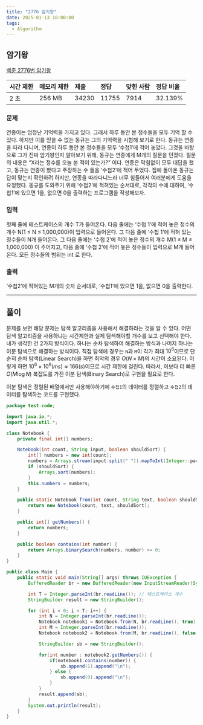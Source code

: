 ```yaml
---
title: "2776 암기왕"
date: 2025-01-13 18:00:00
tags: 
  - Algorithm
---
```


## 암기왕
[백준 2776번 암기왕](https://www.acmicpc.net/problem/2776)

| 시간 제한 | 메모리 제한 | 제출     | 정답    | 맞힌 사람 | 정답 비율   |
|:------|:-------|:-------|:------|:------|:--------|
| 2 초   | 256 MB | 34230 | 11755 | 7914 | 32.139% |

### 문제

연종이는 엄청난 기억력을 가지고 있다. 
그래서 하루 동안 본 정수들을 모두 기억 할 수 있다. 
하지만 이를 믿을 수 없는 동규는 그의 기억력을 시험해 보기로 한다. 
동규는 연종을 따라 다니며, 연종이 하루 동안 본 정수들을 모두 ‘수첩1’에 적어 놓았다. 
그것을 바탕으로 그가 진짜 암기왕인지 알아보기 위해, 동규는 연종에게 M개의 질문을 던졌다. 
질문의 내용은 “X라는 정수를 오늘 본 적이 있는가?” 이다. 
연종은 막힘없이 모두 대답을 했고, 동규는 연종이 봤다고 주장하는 수 들을 ‘수첩2’에 적어 두었다. 
집에 돌아온 동규는 답이 맞는지 확인하려 하지만, 연종을 따라다니느라 너무 힘들어서 여러분에게 도움을 요청했다. 
동규를 도와주기 위해 ‘수첩2’에 적혀있는 순서대로, 각각의 수에 대하여, ‘수첩1’에 있으면 1을, 없으면 0을 출력하는 프로그램을 작성해보자.

### 입력

첫째 줄에 테스트케이스의 개수 T가 들어온다. 
다음 줄에는 ‘수첩 1’에 적어 놓은 정수의 개수 N(1 ≤ N ≤ 1,000,000)이 입력으로 들어온다. 
그 다음 줄에  ‘수첩 1’에 적혀 있는 정수들이 N개 들어온다. 
그 다음 줄에는 ‘수첩 2’에 적어 놓은 정수의 개수 M(1 ≤ M ≤ 1,000,000) 이 주어지고, 다음 줄에 ‘수첩 2’에 적어 놓은 정수들이 입력으로 M개 들어온다. 
모든 정수들의 범위는 int 로 한다.

### 출력

‘수첩2’에 적혀있는 M개의 숫자 순서대로, ‘수첩1’에 있으면 1을, 없으면 0을 출력한다.

---

## 풀이

문제를 보면 해당 문제는 탐색 알고리즘을 사용해서 해결하라는 것을 알 수 있다.
어떤 탐색 알고리즘을 사용하냐는 시간제한과 실제 탐색해야할 개수를 보고 선택해야 한다.
내가 생각한 건 2가지 방식이다.
하나는 순차 탐색하여 해결하는 방식과 나머지 하나는 이분 탐색으로 해결하는 방식이다.
직접 탐색에 경우는 `N`과 `M`이 각가 최대 $10^6$이므로 단순히 순차 탐색(Linear Search)을 하면 최악의 경우 $O(N \times M)$의 시간이 소요된다.
이렇게 하면 $10^6 \times 10^6(ms) \approx 166(s)$이므로 시간 제한에 걸린다.
따라서, 이보다 더 빠른 $O(M \log N)$ 복잡도를 가진 이분 탐색(Binary Search)로 구현을 필요로 한다.

이분 탐색은 정렬된 배열에서만 사용해야하기에 `수첩1`의 데이터를 정렬하고 `수첩2`의 데이터를 탐색하는 코드를 구현했다.


```java
package test.code;

import java.io.*;
import java.util.*;

class Notebook {
    private final int[] numbers;

    Notebook(int count, String input, boolean shouldSort) {
        int[] numbers = new int[count];
        numbers = Arrays.stream(input.split(" ")).mapToInt(Integer::parseInt).toArray();
        if (shouldSort) {
            Arrays.sort(numbers);
        }
        this.numbers = numbers;
    }

    public static Notebook from(int count, String text, boolean shouldSort) {
        return new Notebook(count, text, shouldSort);
    }

    public int[] getNumbers() {
        return numbers;
    }

    public boolean contains(int number) {
        return Arrays.binarySearch(numbers, number) >= 0;
    }
}

public class Main {
    public static void main(String[] args) throws IOException {
        BufferedReader br = new BufferedReader(new InputStreamReader(System.in));

        int T = Integer.parseInt(br.readLine()); // 테스트케이스 개수
        StringBuilder result = new StringBuilder();

        for (int i = 0; i < T; i++) {
            int N = Integer.parseInt(br.readLine());
            Notebook notebook1 = Notebook.from(N, br.readLine(), true);// 수첩 1
            int M = Integer.parseInt(br.readLine());
            Notebook notebook2 = Notebook.from(M, br.readLine(), false);// 수첩 2

            StringBuilder sb = new StringBuilder();

            for(int number : notebook2.getNumbers()) {
                if(notebook1.contains(number)) {
                    sb.append(1).append("\n");
                } else {
                    sb.append(0).append("\n");
                }
            }
            result.append(sb);
        }
        System.out.println(result);
    }
}
```